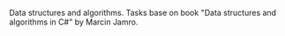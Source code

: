 Data structures and algorithms.
Tasks base on book "Data structures and algorithms in C#" by Marcin Jamro.